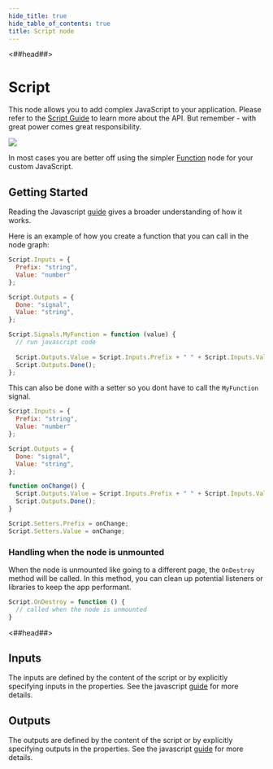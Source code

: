 ```yaml
---
hide_title: true
hide_table_of_contents: true
title: Script node
---
```


<##head##>

# Script

This node allows you to add complex JavaScript to your application.
Please refer to the [Script Guide](/docs/guides/business-logic/javascript) to learn more about the API.
But remember - with great power comes great responsibility.

<div className="ndl-image-with-background l">

![](/nodes/javascript/script/script.png)

</div>

In most cases you are better off using the simpler <span className="ndl-node">[Function](/nodes/javascript/function)</span> node for your custom JavaScript.

## Getting Started

Reading the Javascript [guide](/docs/guides/business-logic/javascript) gives a broader understanding of how it works.

Here is an example of how you create a function that you can call in the node graph:

```js
Script.Inputs = {
  Prefix: "string",
  Value: "number"
};

Script.Outputs = {
  Done: "signal",
  Value: "string",
};

Script.Signals.MyFunction = function (value) {
  // run javascript code
  
  Script.Outputs.Value = Script.Inputs.Prefix + " " + Script.Inputs.Value;
  Script.Outputs.Done();
};
```

This can also be done with a setter so you dont have to call the `MyFunction` signal.

```js
Script.Inputs = {
  Prefix: "string",
  Value: "number"
};

Script.Outputs = {
  Done: "signal",
  Value: "string",
};

function onChange() {
  Script.Outputs.Value = Script.Inputs.Prefix + " " + Script.Inputs.Value;
  Script.Outputs.Done();
}

Script.Setters.Prefix = onChange;
Script.Setters.Value = onChange;
```

### Handling when the node is unmounted

When the node is unmounted like going to a different page, the `OnDestroy` method will be called.
In this method, you can clean up potential listeners or libraries to keep the app performant.

```js
Script.OnDestroy = function () {
  // called when the node is unmounted
}
```

<##head##>

## Inputs

The inputs are defined by the content of the script or by explicitly specifying inputs in the properties.
See the javascript [guide](/docs/guides/business-logic/javascript) for more details.

## Outputs

The outputs are defined by the content of the script or by explicitly specifying outputs in the properties.
See the javascript [guide](/docs/guides/business-logic/javascript) for more details.

